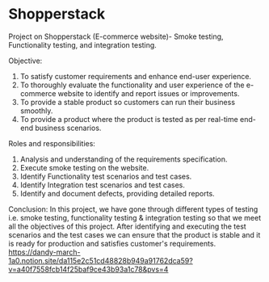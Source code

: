 # Shopperstack
Project on Shopperstack (E-commerce website)- Smoke testing, Functionality testing, and integration testing.

Objective:
1. To satisfy customer requirements and enhance end-user experience.
2. To thoroughly evaluate the functionality and user experience of the e-commerce website to identify and report issues or improvements.
3. To provide a stable product so customers can run their business smoothly.
4. To provide a product where the product is tested as per real-time end-end business scenarios.

Roles and responsibilities:
1. Analysis and understanding of the requirements specification.
2. Execute smoke testing on the website.
3. Identify Functionality test scenarios and test cases.
4. Identify Integration test scenarios and test cases.
5. Identify and document defects, providing detailed reports.

Conclusion:
In this project, we have gone through different types of testing i.e. smoke testing, functionality testing & integration testing so that we meet all the objectives of this project. After identifying and executing the test scenarios and the test cases we can ensure that the product is stable and it is ready for production and satisfies customer's requirements.
https://dandy-march-1a0.notion.site/da115e2c51cd48828b949a91762dca59?v=a40f7558fcb14f25baf9ce43b93a1c78&pvs=4
